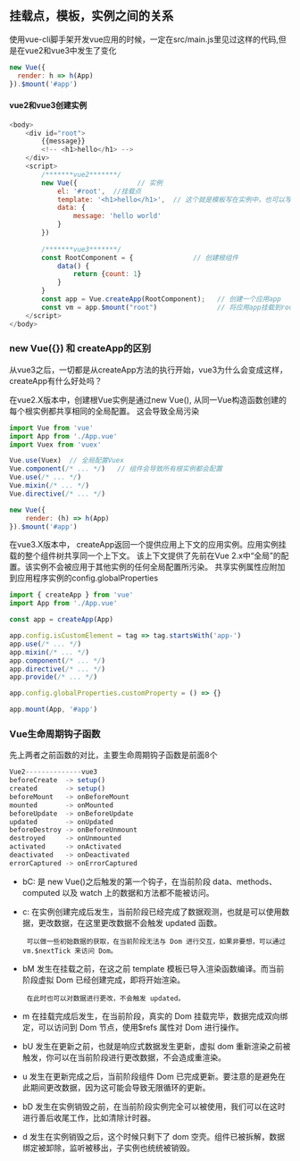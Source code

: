 ## 挂载点，模板，实例之间的关系
使用vue-cli脚手架开发vue应用的时候，一定在src/main.js里见过这样的代码,但是在vue2和vue3中发生了变化
```js
new Vue({
  render: h => h(App)
}).$mount('#app')
```

#### vue2和vue3创建实例
```js
<body>
	<div id="root"> 
		{{message}}
		<!-- <h1>hello</h1> -->
	</div>
	<script>
		/*******vue2*******/
		new Vue({				// 实例
			el: '#root',  //挂载点
			template: '<h1>hello</h1>',  // 这个就是模板写在实例中，也可以写在挂载点中
			data: {
				message: 'hello world'
			}
		})
		
		/*******vue3*******/
		const RootComponent = {               // 创建根组件
			data() {
				return {count: 1}
			}
		}
		const app = Vue.createApp(RootComponent);   // 创建一个应用app
		const vm = app.$mount("root")               // 将应用app挂载到root节点上，并返回实例vm
	</script>
</body>
```

### new Vue({}) 和 createApp的区别
从vue3之后，一切都是从createApp方法的执行开始，vue3为什么会变成这样，createApp有什么好处吗？

在vue2.X版本中，创建根Vue实例是通过new Vue(), 从同一Vue构造函数创建的每个根实例都共享相同的全局配置。
这会导致全局污染

```js
import Vue from 'vue'
import App from './App.vue'
import Vuex from 'vuex'

Vue.use(Vuex)  // 全局配置Vuex
Vue.component(/* ... */)   // 组件会导致所有根实例都会配置
Vue.use(/* ... */)
Vue.mixin(/* ... */)
Vue.directive(/* ... */)

new Vue({
	render: (h) => h(App)
}).$mount('#app')
```

在vue3.X版本中，
createApp返回一个提供应用上下文的应用实例。应用实例挂载的整个组件树共享同一个上下文。
该上下文提供了先前在Vue 2.x中“全局”的配置。该实例不会被应用于其他实例的任何全局配置所污染。
共享实例属性应附加到应用程序实例的config.globalProperties
```js
import { createApp } from 'vue'
import App from './App.vue'

const app = createApp(App)

app.config.isCustomElement = tag => tag.startsWith('app-')
app.use(/* ... */)
app.mixin(/* ... */)
app.component(/* ... */)
app.directive(/* ... */)
app.provide(/* ... */)

app.config.globalProperties.customProperty = () => {}

app.mount(App, '#app')
```

### Vue生命周期钩子函数
先上两者之前函数的对比，主要生命周期钩子函数是前面8个
```js
Vue2--------------vue3
beforeCreate  -> setup()                    
created       -> setup()                    
beforeMount   -> onBeforeMount              
mounted       -> onMounted
beforeUpdate  -> onBeforeUpdate
updated       -> onUpdated
beforeDestroy -> onBeforeUnmount
destroyed     -> onUnmounted
activated     -> onActivated
deactivated   -> onDeactivated
errorCaptured -> onErrorCaptured
```

 - bC: 是 new Vue()之后触发的第一个钩子，在当前阶段 data、methods、computed 以及 watch 上的数据和方法都不能被访问。

 - c: 在实例创建完成后发生，当前阶段已经完成了数据观测，也就是可以使用数据，更改数据，在这里更改数据不会触发 updated 函数。

		可以做一些初始数据的获取，在当前阶段无法与 Dom 进行交互，如果非要想，可以通过 vm.$nextTick 来访问 Dom。

 - bM 发生在挂载之前，在这之前 template 模板已导入渲染函数编译。而当前阶段虚拟 Dom 已经创建完成，即将开始渲染。

		在此时也可以对数据进行更改，不会触发 updated。

 - m 在挂载完成后发生，在当前阶段，真实的 Dom 挂载完毕，数据完成双向绑定，可以访问到 Dom 节点，使用$refs 属性对 Dom 进行操作。

 - bU 发生在更新之前，也就是响应式数据发生更新，虚拟 dom 重新渲染之前被触发，你可以在当前阶段进行更改数据，不会造成重渲染。

 - u 发生在更新完成之后，当前阶段组件 Dom 已完成更新。要注意的是避免在此期间更改数据，因为这可能会导致无限循环的更新。

 - bD 发生在实例销毁之前，在当前阶段实例完全可以被使用，我们可以在这时进行善后收尾工作，比如清除计时器。

 - d 发生在实例销毁之后，这个时候只剩下了 dom 空壳。组件已被拆解，数据绑定被卸除，监听被移出，子实例也统统被销毁。


